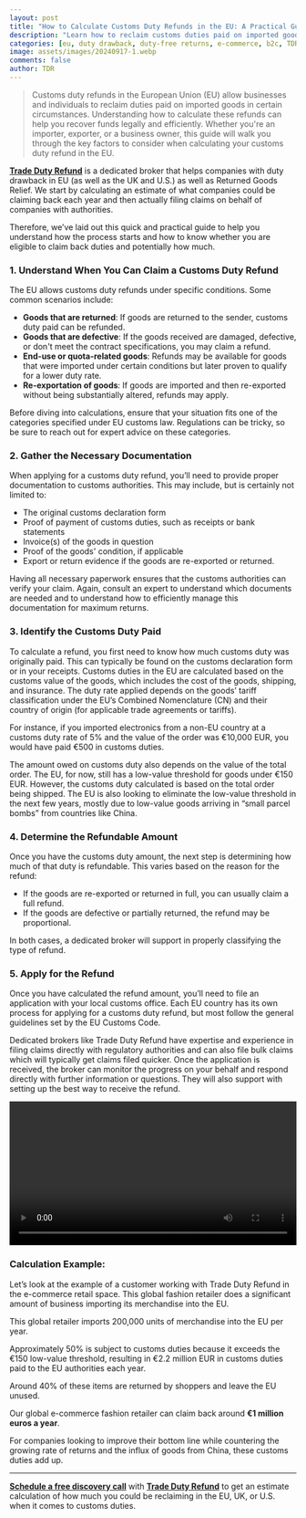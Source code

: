 ```yaml
---
layout: post
title: "How to Calculate Customs Duty Refunds in the EU: A Practical Guide"
description: "Learn how to reclaim customs duties paid on imported goods in the EU. This guide covers eligibility, documentation, and steps for calculating your refund."
categories: [eu, duty drawback, duty-free returns, e-commerce, b2c, TDR]
image: assets/images/20240917-1.webp
comments: false
author: TDR
---
```


> Customs duty refunds in the European Union (EU) allow businesses and individuals to reclaim duties paid on imported goods in certain circumstances. Understanding how to calculate these refunds can help you recover funds legally and efficiently. Whether you're an importer, exporter, or a business owner, this guide will walk you through the key factors to consider when calculating your customs duty refund in the EU.

[**Trade Duty Refund**](https://tradedutyrefund.com) is a dedicated broker that helps companies with duty drawback in EU (as well as the UK and U.S.) as well as Returned Goods Relief. We start by calculating an estimate of what companies could be claiming back each year and then actually filing claims on behalf of companies with authorities.

Therefore, we’ve laid out this quick and practical guide to help you understand how the process starts and how to know whether you are eligible to claim back duties and potentially how much.

### 1. Understand When You Can Claim a Customs Duty Refund 
The EU allows customs duty refunds under specific conditions. Some common scenarios include:
- **Goods that are returned**: If goods are returned to the sender, customs duty paid can be refunded.
- **Goods that are defective**: If the goods received are damaged, defective, or don't meet the contract specifications, you may claim a refund.
- **End-use or quota-related goods**: Refunds may be available for goods that were imported under certain conditions but later proven to qualify for a lower duty rate.
- **Re-exportation of goods**: If goods are imported and then re-exported without being substantially altered, refunds may apply.

Before diving into calculations, ensure that your situation fits one of the categories specified under EU customs law. Regulations can be tricky, so be sure to reach out for expert advice on these categories.

### 2. Gather the Necessary Documentation 
When applying for a customs duty refund, you’ll need to provide proper documentation to customs authorities. This may include, but is certainly not limited to:
- The original customs declaration form
- Proof of payment of customs duties, such as receipts or bank statements
- Invoice(s) of the goods in question
- Proof of the goods' condition, if applicable
- Export or return evidence if the goods are re-exported or returned.

Having all necessary paperwork ensures that the customs authorities can verify your claim. Again, consult an expert to understand which documents are needed and to understand how to efficiently manage this documentation for maximum returns.

### 3. Identify the Customs Duty Paid 
To calculate a refund, you first need to know how much customs duty was originally paid. This can typically be found on the customs declaration form or in your receipts. Customs duties in the EU are calculated based on the customs value of the goods, which includes the cost of the goods, shipping, and insurance. The duty rate applied depends on the goods’ tariff classification under the EU’s Combined Nomenclature (CN) and their country of origin (for applicable trade agreements or tariffs).

For instance, if you imported electronics from a non-EU country at a customs duty rate of 5% and the value of the order was €10,000 EUR, you would have paid €500 in customs duties.

The amount owed on customs duty also depends on the value of the total order. The EU, for now, still has a low-value threshold for goods under €150 EUR. However, the customs duty calculated is based on the total order being shipped. The EU is also looking to eliminate the low-value threshold in the next few years, mostly due to low-value goods arriving in “small parcel bombs” from countries like China.

### 4. Determine the Refundable Amount
Once you have the customs duty amount, the next step is determining how much of that duty is refundable. This varies based on the reason for the refund:
- If the goods are re-exported or returned in full, you can usually claim a full refund.
- If the goods are defective or partially returned, the refund may be proportional.

In both cases, a dedicated broker will support in properly classifying the type of refund.

### 5. Apply for the Refund 
Once you have calculated the refund amount, you’ll need to file an application with your local customs office. Each EU country has its own process for applying for a customs duty refund, but most follow the general guidelines set by the EU Customs Code.

Dedicated brokers like Trade Duty Refund have expertise and experience in filing claims directly with regulatory authorities and can also file bulk claims which will typically get claims filed quicker. Once the application is received, the broker can monitor the progress on your behalf and respond directly with further information or questions. They will also support with setting up the best way to receive the refund.

<video src="/assets/images/20240827-video.mp4" width="100%" controls preload loop autoplay></video>

### Calculation Example:
Let’s look at the example of a customer working with Trade Duty Refund in the e-commerce retail space. This global fashion retailer does a significant amount of business importing its merchandise into the EU.

This global retailer imports 200,000 units of merchandise into the EU per year.

Approximately 50% is subject to customs duties because it exceeds the €150 low-value threshold, resulting in €2.2 million EUR in customs duties paid to the EU authorities each year.

Around 40% of these items are returned by shoppers and leave the EU unused.

Our global e-commerce fashion retailer can claim back around **€1 million euros a year**.

For companies looking to improve their bottom line while countering the growing rate of returns and the influx of goods from China, these customs duties add up.

---

[**Schedule a free discovery call**](https://zcal.co/i/ipvlgNrr) with [**Trade Duty Refund**](https://tradedutyrefund.com) to get an estimate calculation of how much you could be reclaiming in the EU, UK, or U.S. when it comes to customs duties.